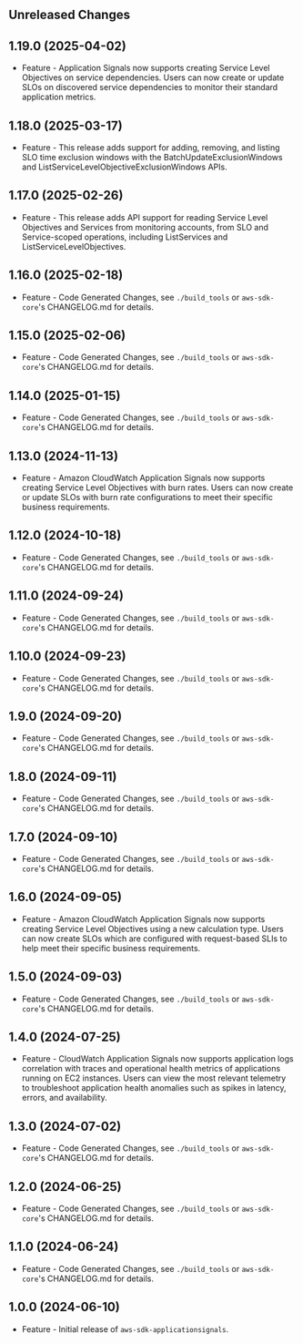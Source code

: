 Unreleased Changes
------------------

1.19.0 (2025-04-02)
------------------

* Feature - Application Signals now supports creating Service Level Objectives on service dependencies. Users can now create or update SLOs on discovered service dependencies to monitor their standard application metrics.

1.18.0 (2025-03-17)
------------------

* Feature - This release adds support for adding, removing, and listing SLO time exclusion windows with the BatchUpdateExclusionWindows and ListServiceLevelObjectiveExclusionWindows APIs.

1.17.0 (2025-02-26)
------------------

* Feature - This release adds API support for reading Service Level Objectives and Services from monitoring accounts, from SLO and Service-scoped operations, including ListServices and ListServiceLevelObjectives.

1.16.0 (2025-02-18)
------------------

* Feature - Code Generated Changes, see `./build_tools` or `aws-sdk-core`'s CHANGELOG.md for details.

1.15.0 (2025-02-06)
------------------

* Feature - Code Generated Changes, see `./build_tools` or `aws-sdk-core`'s CHANGELOG.md for details.

1.14.0 (2025-01-15)
------------------

* Feature - Code Generated Changes, see `./build_tools` or `aws-sdk-core`'s CHANGELOG.md for details.

1.13.0 (2024-11-13)
------------------

* Feature - Amazon CloudWatch Application Signals now supports creating Service Level Objectives with burn rates. Users can now create or update SLOs with burn rate configurations to meet their specific business requirements.

1.12.0 (2024-10-18)
------------------

* Feature - Code Generated Changes, see `./build_tools` or `aws-sdk-core`'s CHANGELOG.md for details.

1.11.0 (2024-09-24)
------------------

* Feature - Code Generated Changes, see `./build_tools` or `aws-sdk-core`'s CHANGELOG.md for details.

1.10.0 (2024-09-23)
------------------

* Feature - Code Generated Changes, see `./build_tools` or `aws-sdk-core`'s CHANGELOG.md for details.

1.9.0 (2024-09-20)
------------------

* Feature - Code Generated Changes, see `./build_tools` or `aws-sdk-core`'s CHANGELOG.md for details.

1.8.0 (2024-09-11)
------------------

* Feature - Code Generated Changes, see `./build_tools` or `aws-sdk-core`'s CHANGELOG.md for details.

1.7.0 (2024-09-10)
------------------

* Feature - Code Generated Changes, see `./build_tools` or `aws-sdk-core`'s CHANGELOG.md for details.

1.6.0 (2024-09-05)
------------------

* Feature - Amazon CloudWatch Application Signals now supports creating Service Level Objectives using a new calculation type. Users can now create SLOs which are configured with request-based SLIs to help meet their specific business requirements.

1.5.0 (2024-09-03)
------------------

* Feature - Code Generated Changes, see `./build_tools` or `aws-sdk-core`'s CHANGELOG.md for details.

1.4.0 (2024-07-25)
------------------

* Feature - CloudWatch Application Signals now supports application logs correlation with traces and operational health metrics of applications running on EC2 instances. Users can view the most relevant telemetry to troubleshoot application health anomalies such as spikes in latency, errors, and availability.

1.3.0 (2024-07-02)
------------------

* Feature - Code Generated Changes, see `./build_tools` or `aws-sdk-core`'s CHANGELOG.md for details.

1.2.0 (2024-06-25)
------------------

* Feature - Code Generated Changes, see `./build_tools` or `aws-sdk-core`'s CHANGELOG.md for details.

1.1.0 (2024-06-24)
------------------

* Feature - Code Generated Changes, see `./build_tools` or `aws-sdk-core`'s CHANGELOG.md for details.

1.0.0 (2024-06-10)
------------------

* Feature - Initial release of `aws-sdk-applicationsignals`.

